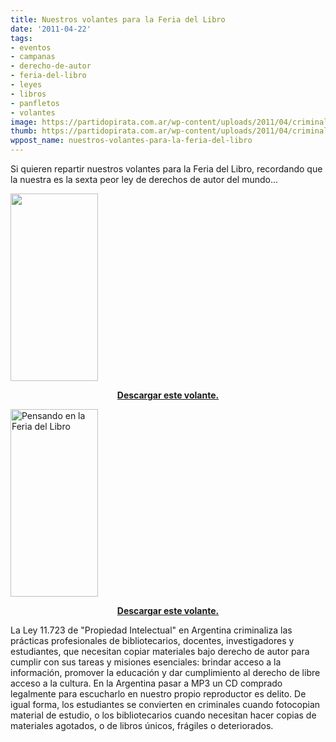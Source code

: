 ```yaml
---
title: Nuestros volantes para la Feria del Libro
date: '2011-04-22'
tags:
- eventos
- campanas
- derecho-de-autor
- feria-del-libro
- leyes
- libros
- panfletos
- volantes
image: https://partidopirata.com.ar/wp-content/uploads/2011/04/criminalizados-2011.png
thumb: https://partidopirata.com.ar/wp-content/uploads/2011/04/criminalizados-2011.png
wppost_name: nuestros-volantes-para-la-feria-del-libro
---
```


Si quieren repartir nuestros volantes para la Feria del Libro, recordando que la nuestra es la sexta peor ley de derechos de autor del mundo...

<div class="alignleft">
<a href="https://partidopirata.com.ar/wp-content/uploads/2011/04/criminalizados-2011.png"><img class="size-medium wp-image-810" title="criminalizados-2011" src="https://partidopirata.com.ar/wp-content/uploads/2011/04/criminalizados-2011-140x300.png" alt="" width="140" height="300" /></a><p style="text-align: center;"><strong><a href="http://www.derechoaleer.org/images/2011/ppar/criminalizados-2011.png" target="_blank">Descargar este volante.</a></strong></p>
</div>

<div></div>

<div class="alignright">
<a href="https://partidopirata.com.ar/wp-content/uploads/2011/04/subi-libros-2011.png"><img class="size-medium wp-image-811" title="subi-libros-2011" src="https://partidopirata.com.ar/wp-content/uploads/2011/04/subi-libros-2011-140x300.png" alt="Pensando en la Feria del Libro" width="140" height="300" /></a><p style="text-align: center;"><strong><a href="http://www.derechoaleer.org/images/2011/ppar/subi-libros-2011.png" target="_blank">Descargar este volante.</a></strong></p>
</div>

<div style="clear:both"></div>
<div>La Ley 11.723 de "Propiedad Intelectual" en Argentina criminaliza las prácticas profesionales de bibliotecarios, docentes, investigadores y estudiantes, que necesitan copiar materiales bajo derecho de autor para cumplir con sus tareas y misiones esenciales: brindar acceso a la información, promover la educación y dar cumplimiento al derecho de libre acceso a la cultura. En la Argentina pasar a MP3 un CD comprado legalmente para escucharlo en nuestro propio reproductor es delito. De igual forma, los estudiantes se convierten en criminales cuando fotocopian material de estudio, o los bibliotecarios cuando necesitan hacer copias de materiales agotados, o de libros únicos, frágiles o deteriorados.</div>
